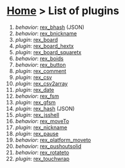 # [Home](index.html) > List of plugins

1. *behavior*: [rex_bhash](rex_bhash.html)  (JSON)
2. *behavior*: [rex_bnickname](rex_bnickname.html)
3. *plugin*: [rex_board](rex_board.html)
4. *plugin*: [rex_board_hextx](rex_board_hextx.html)
5. *plugin*: [rex_board_squaretx](rex_board_squaretx.html)
6. *behavior*: [rex_boids](rex_boids.html)
7. *behavior*: [rex_button](rex_button.html)
8. *plugin*: [rex_comment](rex_comment.html)
9. *plugin*: [rex_csv](rex_csv.html)
10. *plugin*: [rex_csv2array](rex_csv2array.html)
11. *plugin*: [rex_date](rex_date.html)
12. *behavior*: [rex_fsm](rex_fsm.html)
13. *plugin*: [rex_gfsm](rex_gfsm.html)
14. *plugin*: [rex_hash](rex_hash.html)  (JSON)
15. *plugin*: [rex_jsshell](rex_jsshell.html)
16. *behavior*: [rex_moveTo](rex_moveto.html)
17. *plugin*: [rex_nickname](rex_nickname.html)
18. *plugin*: [rex_pause](rex_pause.html)
19. *behavior*: [rex_platform_moveto](rex_platform_moveto.html)
20. *behavior*: [rex_pushoutsolid](rex_pushoutsolid.html)
21. *behavior*: [rex_rotateto](rex_rotateto.html)
22. *plugin*: [rex_touchwrap](rex_touchwrap.html)

